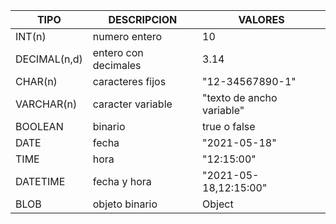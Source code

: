 | TIPO 	      |	DESCRIPCION 	       |	VALORES |
|-------------|----------------------|----------|
|INT(n)  	    |numero entero		     | 10 |
|DECIMAL(n,d)	|entero con decimales	 | 3.14 |
|CHAR(n)  	  |caracteres fijos	     | "12-34567890-1" |
|VARCHAR(n)	  |caracter variable	   | "texto de ancho variable" |
|BOOLEAN 	    |binario 		           | true o false |
|DATE    	    |fecha			           | "2021-05-18" |
|TIME     	  |hora			             | "12:15:00" |
|DATETIME	    |fecha y hora		       | "2021-05-18,12:15:00" |
|BLOB    	    |objeto binario		     | Object |
